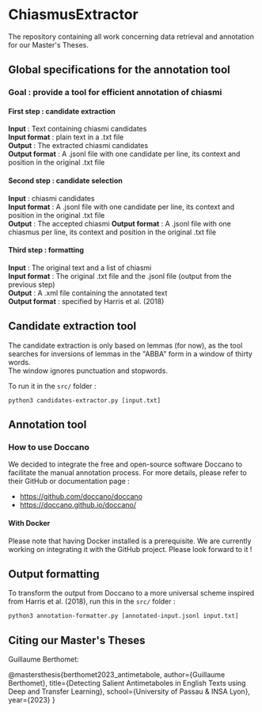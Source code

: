 # ChiasmusExtractor

The repository containing all work concerning data retrieval and annotation for our Master's Theses.

## Global specifications for the annotation tool

### Goal : provide a tool for efficient annotation of chiasmi

#### First step : candidate extraction
__Input__ : Text containing chiasmi candidates \
__Input format__ : plain text in a .txt file \
__Output__ : The extracted chiasmi candidates \
__Output format__ : A .jsonl file with one candidate per line, its context and position in the original .txt file

#### Second step : candidate selection
__Input__ : chiasmi candidates \
__Input format__ : A .jsonl file with one candidate per line, its context and position in the original .txt file \
__Output__ : The accepted chiasmi
__Output format__ : A .jsonl file with one chiasmus per line, its context and position in the original .txt file

#### Third step : formatting
__Input__ : The original text and a list of chiasmi \
__Input format__ : The original .txt file and the .jsonl file (output from the previous step) \
__Output__ : A .xml file containing the annotated text \
__Output format__ : specified by Harris et al. (2018)


## Candidate extraction tool

The candidate extraction is only based on lemmas (for now), as the tool searches for inversions of lemmas in the "ABBA" form in a window of thirty words. \
The window ignores punctuation and stopwords.

To run it in the `src/` folder :
```shell
python3 candidates-extractor.py [input.txt]
```

## Annotation tool

### How to use Doccano

We decided to integrate the free and open-source software Doccano to facilitate the manual annotation process.
For more details, please refer to their GitHub or documentation page : 
- https://github.com/doccano/doccano
- https://doccano.github.io/doccano/

#### With Docker

Please note that having Docker installed is a prerequisite.
We are currently working on integrating it with the GitHub project. Please look forward to it !

## Output formatting

To transform the output from Doccano to a more universal scheme inspired from Harris et al. (2018), run this in the `src/` folder :
```shell
python3 annotation-formatter.py [annotated-input.jsonl input.txt]
```

## Citing our Master's Theses

Guillaume Berthomet:

@mastersthesis{berthomet2023_antimetabole,
  author={Guillaume Berthomet},
  title={Detecting Salient Antimetaboles in English Texts using Deep and Transfer Learning},
  school={University of Passau \& INSA Lyon},
  year={2023}
}




